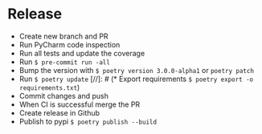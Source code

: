 # Release
* Create new branch and PR
* Run PyCharm code inspection
* Run all tests and update the coverage
* Run `$ pre-commit run -all`
* Bump the version with `$ poetry version 3.0.0-alpha1` or `poetry patch`
* Run `$ poetry update`
[//]: # (* Export requirements `$ poetry export -o requirements.txt`)
* Commit changes and push
* When CI is successful merge the PR
* Create release in Github
* Publish to pypi `$ poetry publish --build`
